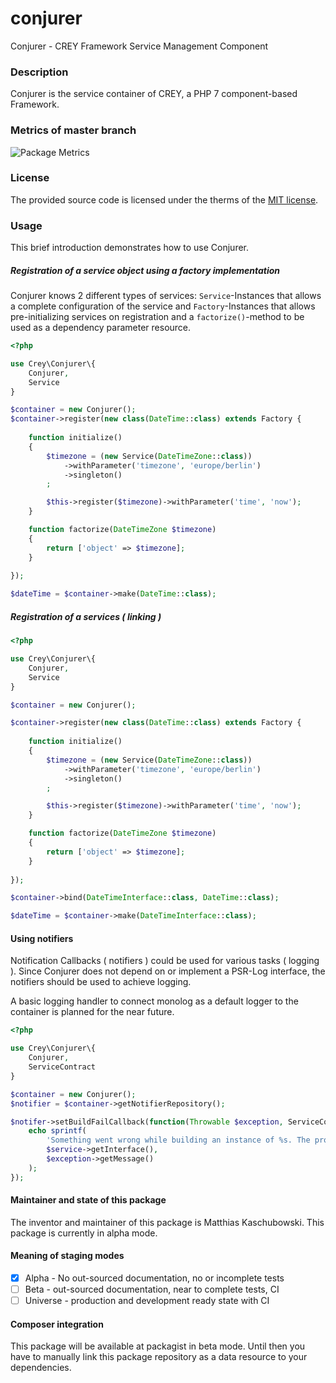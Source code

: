 # conjurer
Conjurer - CREY Framework Service Management Component

### Description

Conjurer is the service container of CREY, a PHP 7 component-based Framework.

### Metrics of master branch

![Package Metrics](https://cdn.rawgit.com/crey-framework/conjurer/master/package-metrics.svg)

### License

The provided source code is licensed under the therms of the [MIT license](LICENSE).

### Usage

This brief introduction demonstrates how to use Conjurer.

##### Registration of a service object using a factory implementation

Conjurer knows 2 different types of services: `Service`-Instances that
allows a complete configuration of the service and `Factory`-Instances
that allows pre-initializing services on registration and a `factorize()`-method
to be used as a dependency parameter resource.

```php
<?php

use Crey\Conjurer\{
    Conjurer,
    Service
}

$container = new Conjurer();
$container->register(new class(DateTime::class) extends Factory {
        
    function initialize()
    {
        $timezone = (new Service(DateTimeZone::class))
            ->withParameter('timezone', 'europe/berlin')
            ->singleton()
        ;

        $this->register($timezone)->withParameter('time', 'now');
    }

    function factorize(DateTimeZone $timezone)
    {
        return ['object' => $timezone];
    }
    
});

$dateTime = $container->make(DateTime::class);
```

##### Registration of a services ( linking )

```php
<?php

use Crey\Conjurer\{
    Conjurer,
    Service
}

$container = new Conjurer();

$container->register(new class(DateTime::class) extends Factory {
        
    function initialize()
    {
        $timezone = (new Service(DateTimeZone::class))
            ->withParameter('timezone', 'europe/berlin')
            ->singleton()
        ;

        $this->register($timezone)->withParameter('time', 'now');
    }

    function factorize(DateTimeZone $timezone)
    {
        return ['object' => $timezone];
    }
    
});

$container->bind(DateTimeInterface::class, DateTime::class);

$dateTime = $container->make(DateTimeInterface::class);
```

#### Using notifiers

Notification Callbacks ( notifiers ) could be used for various tasks ( logging ).
Since Conjurer does not depend on or implement a PSR-Log interface, the notifiers
should be used to achieve logging.

A basic logging handler to connect monolog as a default logger to the container
is planned for the near future.

```php
<?php

use Crey\Conjurer\{
    Conjurer,
    ServiceContract
}

$container = new Conjurer();
$notifier = $container->getNotifierRepository();

$notifer->setBuildFailCallback(function(Throwable $exception, ServiceContract $service) {
    echo sprintf(
        'Something went wrong while building an instance of %s. The process terminated with the message `%s`',
        $service->getInterface(),
        $exception->getMessage()
    );
});
```

#### Maintainer and state of this package

The inventor and maintainer of this package is Matthias Kaschubowski.
This package is currently in alpha mode.

#### Meaning of staging modes

- [x] Alpha - No out-sourced documentation, no or incomplete tests
- [ ] Beta - out-sourced documentation, near to complete tests, CI
- [ ] Universe - production and development ready state with CI

#### Composer integration

This package will be available at packagist in beta mode. Until then
you have to manually link this package repository as a data resource
to your dependencies.